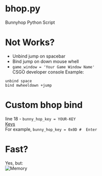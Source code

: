 # bhop.py
Bunnyhop Python Script
# Not Works?
 - Unbind jump on spacebar<br />
 - Bind jump on down mouse whell<br />
 - ```game_window = 'Your Game Window Name'```<br />
CSGO developer console Example:<br />
```
unbind space
bind mwheeldown +jump
```
# Custom bhop bind
line 18 - ```bunny_hop_key = YOUR-KEY```<br/>
[Keys](https://docs.microsoft.com/en-us/windows/win32/inputdev/virtual-key-codes)<br/>
For example, ```bunny_hop_key = 0x0D #  Enter```
# Fast?
Yes, but:<br />
![Memory](https://user-images.githubusercontent.com/68371847/111786410-57b5e880-88f0-11eb-8e49-ecc449440521.png)
